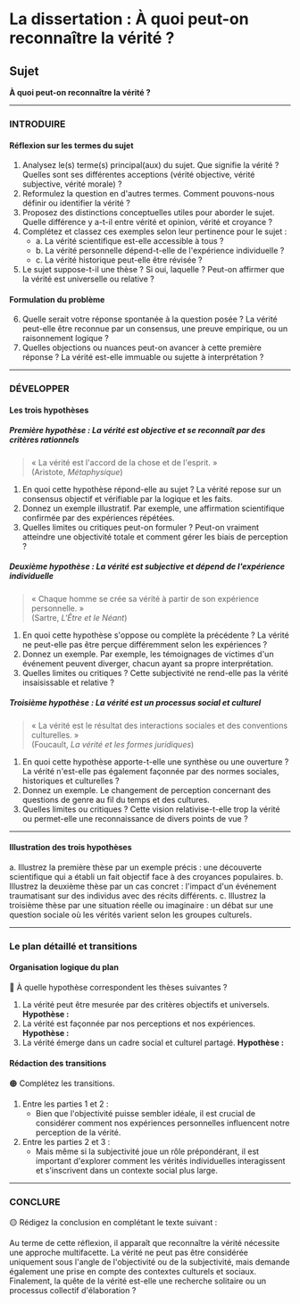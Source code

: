 # La dissertation : À quoi peut-on reconnaître la vérité ?

## Sujet
**À quoi peut-on reconnaître la vérité ?**

---

### INTRODUIRE

#### Réflexion sur les termes du sujet

1. Analysez le(s) terme(s) principal(aux) du sujet. Que signifie la vérité ? Quelles sont ses différentes acceptions (vérité objective, vérité subjective, vérité morale) ?
2. Reformulez la question en d'autres termes. Comment pouvons-nous définir ou identifier la vérité ?
3. Proposez des distinctions conceptuelles utiles pour aborder le sujet. Quelle différence y a-t-il entre vérité et opinion, vérité et croyance ?
4. Complétez et classez ces exemples selon leur pertinence pour le sujet : 
   - a. La vérité scientifique est-elle accessible à tous ?
   - b. La vérité personnelle dépend-t-elle de l'expérience individuelle ?
   - c. La vérité historique peut-elle être révisée ?
5. Le sujet suppose-t-il une thèse ? Si oui, laquelle ? Peut-on affirmer que la vérité est universelle ou relative ?

#### Formulation du problème

6. Quelle serait votre réponse spontanée à la question posée ? La vérité peut-elle être reconnue par un consensus, une preuve empirique, ou un raisonnement logique ?
7. Quelles objections ou nuances peut-on avancer à cette première réponse ? La vérité est-elle immuable ou sujette à interprétation ?

---

### DÉVELOPPER

#### Les trois hypothèses

##### Première hypothèse : La vérité est objective et se reconnaît par des critères rationnels

> « La vérité est l'accord de la chose et de l'esprit. »  
> (Aristote, *Métaphysique*)

1. En quoi cette hypothèse répond-elle au sujet ? La vérité repose sur un consensus objectif et vérifiable par la logique et les faits.
2. Donnez un exemple illustratif. Par exemple, une affirmation scientifique confirmée par des expériences répétées.
3. Quelles limites ou critiques peut-on formuler ? Peut-on vraiment atteindre une objectivité totale et comment gérer les biais de perception ?

##### Deuxième hypothèse : La vérité est subjective et dépend de l'expérience individuelle

> « Chaque homme se crée sa vérité à partir de son expérience personnelle. »  
> (Sartre, *L'Être et le Néant*)

1. En quoi cette hypothèse s'oppose ou complète la précédente ? La vérité ne peut-elle pas être perçue différemment selon les expériences ?
2. Donnez un exemple. Par exemple, les témoignages de victimes d'un événement peuvent diverger, chacun ayant sa propre interprétation.
3. Quelles limites ou critiques ? Cette subjectivité ne rend-elle pas la vérité insaisissable et relative ?

##### Troisième hypothèse : La vérité est un processus social et culturel

> « La vérité est le résultat des interactions sociales et des conventions culturelles. »  
> (Foucault, *La vérité et les formes juridiques*)

1. En quoi cette hypothèse apporte-t-elle une synthèse ou une ouverture ? La vérité n'est-elle pas également façonnée par des normes sociales, historiques et culturelles ?
2. Donnez un exemple. Le changement de perception concernant des questions de genre au fil du temps et des cultures.
3. Quelles limites ou critiques ? Cette vision relativise-t-elle trop la vérité ou permet-elle une reconnaissance de divers points de vue ?

---

#### Illustration des trois hypothèses

a. Illustrez la première thèse par un exemple précis : une découverte scientifique qui a établi un fait objectif face à des croyances populaires.
b. Illustrez la deuxième thèse par un cas concret : l'impact d'un événement traumatisant sur des individus avec des récits différents.
c. Illustrez la troisième thèse par une situation réelle ou imaginaire : un débat sur une question sociale où les vérités varient selon les groupes culturels.

---

### Le plan détaillé et transitions

#### Organisation logique du plan

🔴 À quelle hypothèse correspondent les thèses suivantes ?

1. La vérité peut être mesurée par des critères objectifs et universels.
   **Hypothèse :** 
2. La vérité est façonnée par nos perceptions et nos expériences.
   **Hypothèse :**
3. La vérité émerge dans un cadre social et culturel partagé.
   **Hypothèse :**

#### Rédaction des transitions

🟠 Complétez les transitions.

1. Entre les parties 1 et 2 :  
   - Bien que l'objectivité puisse sembler idéale, il est crucial de considérer comment nos expériences personnelles influencent notre perception de la vérité.
2. Entre les parties 2 et 3 :  
   - Mais même si la subjectivité joue un rôle prépondérant, il est important d'explorer comment les vérités individuelles interagissent et s'inscrivent dans un contexte social plus large.

---

### CONCLURE

🟡 Rédigez la conclusion en complétant le texte suivant :

Au terme de cette réflexion, il apparaît que reconnaître la vérité nécessite une approche multifacette. La vérité ne peut pas être considérée uniquement sous l'angle de l'objectivité ou de la subjectivité, mais demande également une prise en compte des contextes culturels et sociaux. Finalement, la quête de la vérité est-elle une recherche solitaire ou un processus collectif d'élaboration ?